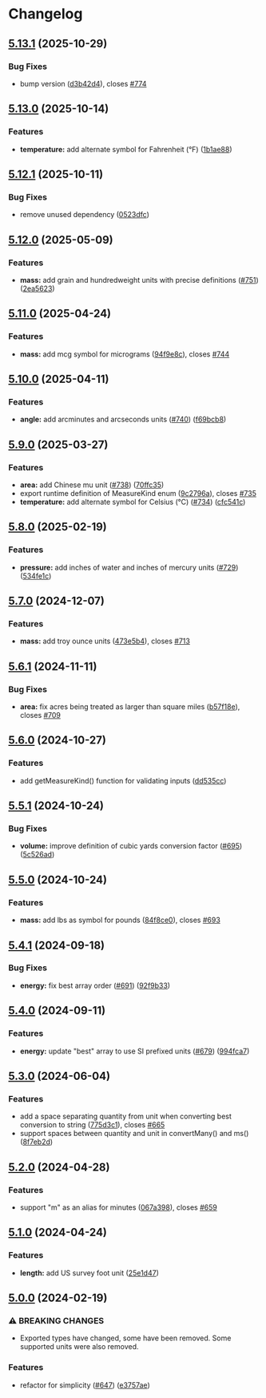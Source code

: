 # Changelog

## [5.13.1](https://github.com/jonahsnider/convert/compare/v5.13.0...v5.13.1) (2025-10-29)


### Bug Fixes

* bump version ([d3b42d4](https://github.com/jonahsnider/convert/commit/d3b42d4760c7fefe06ca969f7821d47d4fc6f401)), closes [#774](https://github.com/jonahsnider/convert/issues/774)

## [5.13.0](https://github.com/jonahsnider/convert/compare/v5.12.1...v5.13.0) (2025-10-14)


### Features

* **temperature:** add alternate symbol for Fahrenheit (°F) ([1b1ae88](https://github.com/jonahsnider/convert/commit/1b1ae8892e344060dd2f5ecd3c2704f6c00c4410))

## [5.12.1](https://github.com/jonahsnider/convert/compare/v5.12.0...v5.12.1) (2025-10-11)


### Bug Fixes

* remove unused dependency ([0523dfc](https://github.com/jonahsnider/convert/commit/0523dfc932306199756c8455d087d16b083bec13))

## [5.12.0](https://github.com/jonahsnider/convert/compare/v5.11.0...v5.12.0) (2025-05-09)


### Features

* **mass:** add grain and hundredweight units with precise definitions ([#751](https://github.com/jonahsnider/convert/issues/751)) ([2ea5623](https://github.com/jonahsnider/convert/commit/2ea56235ac775c124c6f8f7356145cef6061db52))

## [5.11.0](https://github.com/jonahsnider/convert/compare/v5.10.0...v5.11.0) (2025-04-24)


### Features

* **mass:** add mcg symbol for micrograms ([94f9e8c](https://github.com/jonahsnider/convert/commit/94f9e8c2e31a1462a7d86076f7b67869c897e620)), closes [#744](https://github.com/jonahsnider/convert/issues/744)

## [5.10.0](https://github.com/jonahsnider/convert/compare/v5.9.0...v5.10.0) (2025-04-11)


### Features

* **angle:** add arcminutes and arcseconds units ([#740](https://github.com/jonahsnider/convert/issues/740)) ([f69bcb8](https://github.com/jonahsnider/convert/commit/f69bcb844f2c845524b6852383fab0e0aace6f2f))

## [5.9.0](https://github.com/jonahsnider/convert/compare/v5.8.0...v5.9.0) (2025-03-27)


### Features

* **area:** add Chinese mu unit ([#738](https://github.com/jonahsnider/convert/issues/738)) ([70ffc35](https://github.com/jonahsnider/convert/commit/70ffc35733fabe289a9a11ac1f5d3f1fbb682720))
* export runtime definition of MeasureKind enum ([9c2796a](https://github.com/jonahsnider/convert/commit/9c2796a0f08ec8b30a9dd0c44cb75f2b0373851e)), closes [#735](https://github.com/jonahsnider/convert/issues/735)
* **temperature:** add alternate symbol for Celsius (°C) ([#734](https://github.com/jonahsnider/convert/issues/734)) ([cfc541c](https://github.com/jonahsnider/convert/commit/cfc541c11ae13b8286daed0e5cde36d55a39de7e))

## [5.8.0](https://github.com/jonahsnider/convert/compare/v5.7.0...v5.8.0) (2025-02-19)


### Features

* **pressure:** add inches of water and inches of mercury units ([#729](https://github.com/jonahsnider/convert/issues/729)) ([534fe1c](https://github.com/jonahsnider/convert/commit/534fe1cdf0c41db9162314361511bb8c42b7e245))

## [5.7.0](https://github.com/jonahsnider/convert/compare/v5.6.1...v5.7.0) (2024-12-07)


### Features

* **mass:** add troy ounce units ([473e5b4](https://github.com/jonahsnider/convert/commit/473e5b4038d33b52b1f5c4f376781d6585dc3049)), closes [#713](https://github.com/jonahsnider/convert/issues/713)

## [5.6.1](https://github.com/jonahsnider/convert/compare/v5.6.0...v5.6.1) (2024-11-11)


### Bug Fixes

* **area:** fix acres being treated as larger than square miles ([b57f18e](https://github.com/jonahsnider/convert/commit/b57f18efae41df609891ae38b0e8d48ad027a529)), closes [#709](https://github.com/jonahsnider/convert/issues/709)

## [5.6.0](https://github.com/jonahsnider/convert/compare/v5.5.1...v5.6.0) (2024-10-27)


### Features

* add getMeasureKind() function for validating inputs ([dd535cc](https://github.com/jonahsnider/convert/commit/dd535ccec9397dbe6218d28a6a02d3d9bdbaea98))

## [5.5.1](https://github.com/jonahsnider/convert/compare/v5.5.0...v5.5.1) (2024-10-24)


### Bug Fixes

* **volume:** improve definition of cubic yards conversion factor ([#695](https://github.com/jonahsnider/convert/issues/695)) ([5c526ad](https://github.com/jonahsnider/convert/commit/5c526ad3d6b8a102683608a536041b12d0c25eff))

## [5.5.0](https://github.com/jonahsnider/convert/compare/v5.4.1...v5.5.0) (2024-10-24)


### Features

* **mass:** add lbs as symbol for pounds ([84f8ce0](https://github.com/jonahsnider/convert/commit/84f8ce0ff262e52863b56bc5f0ed7475c81478bc)), closes [#693](https://github.com/jonahsnider/convert/issues/693)

## [5.4.1](https://github.com/jonahsnider/convert/compare/v5.4.0...v5.4.1) (2024-09-18)


### Bug Fixes

* **energy:** fix best array order ([#691](https://github.com/jonahsnider/convert/issues/691)) ([92f9b33](https://github.com/jonahsnider/convert/commit/92f9b3311aa77a6ee239df7838df58b966d06d4f))

## [5.4.0](https://github.com/jonahsnider/convert/compare/v5.3.0...v5.4.0) (2024-09-11)


### Features

* **energy:** update "best" array to use SI prefixed units ([#679](https://github.com/jonahsnider/convert/issues/679)) ([994fca7](https://github.com/jonahsnider/convert/commit/994fca792c1f34af61fbb45d338f2e1196e1d422))

## [5.3.0](https://github.com/jonahsnider/convert/compare/v5.2.0...v5.3.0) (2024-06-04)


### Features

* add a space separating quantity from unit when converting best conversion to string ([775d3c1](https://github.com/jonahsnider/convert/commit/775d3c169b5dfdfbd82815ec752d450045e35ce8)), closes [#665](https://github.com/jonahsnider/convert/issues/665)
* support spaces between quantity and unit in convertMany() and ms() ([8f7eb2d](https://github.com/jonahsnider/convert/commit/8f7eb2deb47c00c2b2b7a119b051f34581c93fb0))

## [5.2.0](https://github.com/jonahsnider/convert/compare/v5.1.0...v5.2.0) (2024-04-28)


### Features

* support "m" as an alias for minutes ([067a398](https://github.com/jonahsnider/convert/commit/067a398a6f41045586a2d11b95494cd0b5050421)), closes [#659](https://github.com/jonahsnider/convert/issues/659)

## [5.1.0](https://github.com/jonahsnider/convert/compare/v5.0.0...v5.1.0) (2024-04-24)


### Features

* **length:** add US survey foot unit ([25e1d47](https://github.com/jonahsnider/convert/commit/25e1d47c45ee0aff7a41cd9f8d5d2baee170a17e))

## [5.0.0](https://github.com/jonahsnider/convert/compare/v4.14.1...v5.0.0) (2024-02-19)


### ⚠ BREAKING CHANGES

* Exported types have changed, some have been removed. Some supported units were also removed.

### Features

* refactor for simplicity ([#647](https://github.com/jonahsnider/convert/issues/647)) ([e3757ae](https://github.com/jonahsnider/convert/commit/e3757ae32fdf99c11b44b517752856f3f9b52b8e))
